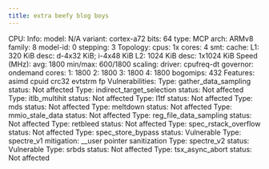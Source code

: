 ```yaml
---
title: extra beefy blog boys
---
```

CPU:
  Info: model: N/A variant: cortex-a72 bits: 64 type: MCP arch: ARMv8
    family: 8 model-id: 0 stepping: 3
  Topology: cpus: 1x cores: 4 smt: <unsupported> cache: L1: 320 KiB
    desc: d-4x32 KiB; i-4x48 KiB L2: 1024 KiB desc: 1x1024 KiB
  Speed (MHz): avg: 1800 min/max: 600/1800 scaling: driver: cpufreq-dt
    governor: ondemand cores: 1: 1800 2: 1800 3: 1800 4: 1800
    bogomips: 432
  Features: asimd cpuid crc32 evtstrm fp
  Vulnerabilities:
  Type: gather_data_sampling status: Not affected
  Type: indirect_target_selection status: Not affected
  Type: itlb_multihit status: Not affected
  Type: l1tf status: Not affected
  Type: mds status: Not affected
  Type: meltdown status: Not affected
  Type: mmio_stale_data status: Not affected
  Type: reg_file_data_sampling status: Not affected
  Type: retbleed status: Not affected
  Type: spec_rstack_overflow status: Not affected
  Type: spec_store_bypass status: Vulnerable
  Type: spectre_v1 mitigation: __user pointer sanitization
  Type: spectre_v2 status: Vulnerable
  Type: srbds status: Not affected
  Type: tsx_async_abort status: Not affected
